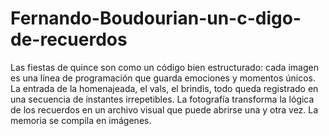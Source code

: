 # Fernando-Boudourian-un-c-digo-de-recuerdos
Las fiestas de quince son como un código bien estructurado: cada imagen es una línea de programación que guarda emociones y momentos únicos. La entrada de la homenajeada, el vals, el brindis, todo queda registrado en una secuencia de instantes irrepetibles. La fotografía transforma la lógica de los recuerdos en un archivo visual que puede abrirse una y otra vez. La memoria se compila en imágenes.

